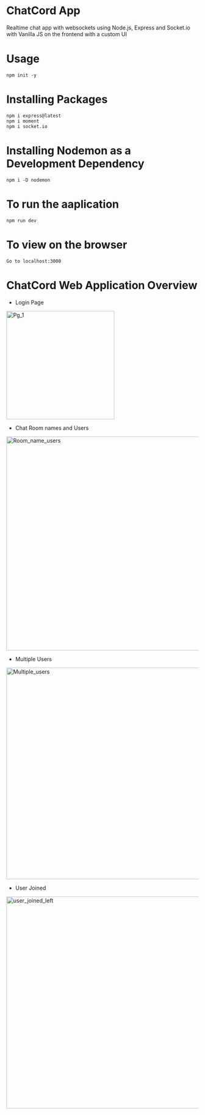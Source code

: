 # ChatCord App

Realtime chat app with websockets using Node.js, Express and Socket.io with Vanilla JS on the frontend with a custom UI

# Usage

    npm init -y

# Installing Packages

    npm i express@latest
    npm i moment
    npm i socket.io

# Installing Nodemon as a Development Dependency

    npm i -D nodemon

# To run the aaplication

    npm run dev

# To view on the browser

    Go to localhost:3000
    
# ChatCord Web Application Overview
- Login Page
<img width="283" alt="Pg_1" src="https://user-images.githubusercontent.com/90322519/180173363-64686e77-049c-42ed-83b7-d4b1028a68d5.png">

- Chat Room names and Users
<img width="559" alt="Room_name_users" src="https://user-images.githubusercontent.com/90322519/180173475-518e7c26-a624-474d-85db-8d9f1af5c5bd.png">

- Multiple Users
<img width="553" alt="Multiple_users" src="https://user-images.githubusercontent.com/90322519/180173538-096d001e-e8d6-4620-9d66-89ed16504f52.png">

- User Joined
<img width="554" alt="user_joined_left" src="https://user-images.githubusercontent.com/90322519/180173577-b01ba784-799f-458a-bcba-61cecfa2541b.png">



